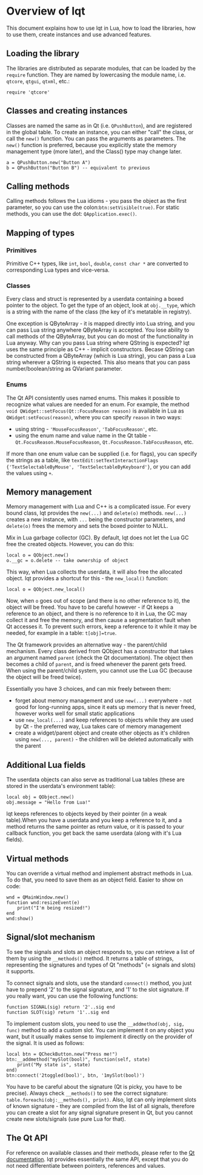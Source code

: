 Overview of lqt
===============

This document explains how to use lqt in Lua, how to load the libraries, how to use them, create instances and use advanced features.

Loading the library
-------------------

The libraries are distributed as separate modules, that can be loaded by the `require` function. They are named by lowercasing the module name, i.e. `qtcore`, `qtgui`, `qtxml`, etc.:

    require 'qtcore'

Classes and creating instances
------------------------------

Classes are named the same as in Qt (i.e. `QPushButton`), and are registered in the global table. To create an instance, you can either "call" the class, or call the `new()` function. You can pass the arguments as parameters. The `new()` function is preferred, because you explicitly state the memory management type (more later), and the Class() type may change later.

    a = QPushButton.new("Button A")
    b = QPushButton("Button B") -- equivalent to previous

Calling methods
---------------

Calling methods follows the Lua idioms - you pass the object as the first parameter, so you can use the colon:`btn:setVisible(true)`. For static methods, you can use the dot: `QApplication.exec()`.

Mapping of types
----------------

### Primitives

Primitive C++ types, like `int`, `bool`, `double`, `const char *` are converted to corresponding Lua types and vice-versa.

### Classes

Every class and struct is represented by a userdata containing a boxed pointer to the object. To get the type of an object, look at `obj.__type`, which is a string with the name of the class (the key of it's metatable in registry).

One exception is QByteArray - it is mapped directly into Lua string, and you can pass Lua string anywhere QByteArray is accepted. You lose ability to call methods of the QByteArray, but you can do most of the functionality in Lua anyway. Why can you pass Lua string where QString is expected? lqt uses the same principle as C++ - implicit constructors. Becase QString can be constructed from a QByteArray (which is Lua string), you can pass a Lua string wherever a QString is expected. This also means that you can pass number/boolean/string as QVariant parameter.

### Enums

The Qt API consistently uses named enums. This makes it possible to recognize what values are needed for an enum. For example, the method `void QWidget::setFocus(Qt::FocusReason reason)` is available in Lua as `QWidget:setFocus(reason)`, where you can specify `reason` in two ways:

* using string - `'MouseFocusReason'`, `'TabFocusReason'`, etc.
* using the enum name and value name in the Qt table - `Qt.FocusReason.MouseFocusReason`, `Qt.FocusReason.TabFocusReason`, etc.

If more than one enum value can be supplied (i.e. for flags), you can specify the strings as a table, like `textEdit:setTextInteractionFlags {'TextSelectableByMouse', 'TextSelectableByKeyboard'}`, or you can add the values using `+`.

Memory management
-----------------

Memory management with Lua and C++ is a complicated issue. For every bound class, lqt provides the `new(...)` and `delete(o)` methods. `new(...)` creates a new instance, with `...` being the constructor parameters, and `delete(o)` frees the memory and sets the boxed pointer to NULL.

Mix in Lua garbage collector (GC). By default, lqt does not let the Lua GC free the created objects. However, you can do this:

    local o = QObject.new()
    o.__gc = o.delete -- take ownership of object

This way, when Lua collects the userdata, it will also free the allocated object. lqt provides a shortcut for this - the `new_local()` function:

    local o = QObject.new_local()

Now, when `o` goes out of scope (and there is no other reference to it), the object will be freed. You have to be careful however - if Qt keeps a reference to an object, and there is no reference to it in Lua, the GC may collect it and free the memory, and then cause a segmentation fault when Qt accesses it. To prevent such errors, keep a reference to it while it may be needed, for example in a table: `t[obj]=true`.

The Qt framework provides an alternative way - the parent/child mechanism. Every class derived from QObject has a constructor that takes an argument named `parent` (check the Qt documentation). The object then becomes a child of `parent`, and is freed whenever the parent gets freed. When using the parent/child system, you cannot use the Lua GC (because the object will be freed twice).

Essentially you have 3 choices, and can mix freely between them:

* forget about memory management and use `new(...)` everywhere - not good for long-running apps, since it eats up memory that is never freed, however works well for small static applications
* use `new_local(...)` and keep references to objects while they are used by Qt - the preferred way, Lua takes care of memory management
* create a widget/parent object and create other objects as it's children using `new(..., parent)` - the children will be deleted automatically with the parent

Additional Lua fields
-----------------

The userdata objects can also serve as traditional Lua tables (these are stored in the userdata's environment table):

    local obj = QObject.new()
    obj.message = "Hello from Lua!"

lqt keeps references to objects keyed by their pointer (in a weak table).When you have a userdata and you keep a reference to it, and a method returns the same pointer as return value, or it is passed to your callback function, you get back the same userdata (along with it's Lua fields).

Virtual methods
---------------

You can override a virtual method and implement abstract methods in Lua. To do that, you need to save them as an object field. Easier to show on code:

    wnd = QMainWindow.new()
    function wnd:resizeEvent(e)
        print("I'm being resized!")
    end
    wnd:show()

Signal/slot mechanism
---------------------

To see the signals and slots an object responds to, you can retrieve a list of them by using the `__methods()` method. It returns a table of strings, representing the signatures and types of Qt "methods" (= signals and slots) it supports.

To connect signals and slots, use the standard `connect()` method, you just have to prepend '2' to the signal signature, and '1' to the slot signature. If you really want, you can use the following functions:

    function SIGNAL(sig) return '2'..sig end
    function SLOT(sig) return '1'..sig end

To implement custom slots, you need to use the `__addmethod(obj, sig, func)` method to add a custom slot. You can implement it on any object you want, but it usually makes sense to implement it directly on the provider of the signal. It is used as follows:

    local btn = QCheckButton.new("Press me!")
    btn:__addmethod("mySlot(bool)", function(self, state)
        print("My state is", state)
    end)
    btn:connect('2toggled(bool)', btn, '1mySlot(bool)')

You have to be careful about the signature (Qt is picky, you have to be precise). Always check `__methods()` to see the correct signature: `table.foreachi(obj:__methods(), print)`. Also, lqt can only implement slots of known signature - they are compiled from the list of all signals, therefore you can create a slot for any signal signature present in Qt, but you cannot create new slots/signals (use pure Lua for that).

The Qt API
------------

For reference on available classes and their methods, please refer to the [Qt documentation](http://doc.qt.nokia.com/). lqt provides essentially the same API, except that you do not need differentiate between pointers, references and values.
